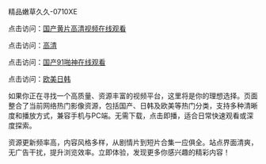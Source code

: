 精品嫩草久久-0710XE

点击访问：<a href="https://heiliaoxqkkct.pages.dev">国产黄片高清视频在线观看</a>

点击访问：<a href="https://heiliaoxwd5i8.pages.dev">高清</a>

点击访问：<a href="https://heiliaowzu4ur.pages.dev">国产91啪神在线观看</a>

点击访问：<a href="https://heiliaozj3tjd.pages.dev">欧美日韩</a>

如果你正在寻找一个高质量、资源丰富的视频平台，这里将是你的理想选择。页面整合了当前网络热门影像资源，包括国产、日韩及欧美等热门分类，支持多种清晰度和播放方式，兼容手机与PC端。无需下载，点击即播，适合日常快速观看或深度探索。

资源更新频率高，内容风格多样，从剧情片到短片合集一应俱全。站点界面清爽，无广告干扰，提升浏览效率。立即体验，发现更多你感兴趣的精彩内容！

<span style="display:none;">[Canonical link](https://github.com/tgb20250710/tgb3 )</span>
